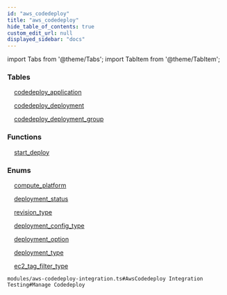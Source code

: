 ```yaml
---
id: "aws_codedeploy"
title: "aws_codedeploy"
hide_table_of_contents: true
custom_edit_url: null
displayed_sidebar: "docs"
---
```


import Tabs from '@theme/Tabs';
import TabItem from '@theme/TabItem';

<Tabs>
  <TabItem value="Components" label="Components" default>

### Tables

    [codedeploy_application](../../aws/tables/aws_codedeploy_entity_application.CodedeployApplication)

    [codedeploy_deployment](../../aws/tables/aws_codedeploy_entity_deployment.CodedeployDeployment)

    [codedeploy_deployment_group](../../aws/tables/aws_codedeploy_entity_deploymentGroup.CodedeployDeploymentGroup)

### Functions
    [start_deploy](../../aws/tables/aws_codedeploy_rpcs_start_deploy.StartDeployRPC)

### Enums
    [compute_platform](../../aws/enums/aws_codedeploy_entity_application.ComputePlatform)

    [deployment_status](../../aws/enums/aws_codedeploy_entity_deployment.DeploymentStatusEnum)

    [revision_type](../../aws/enums/aws_codedeploy_entity_deployment.RevisionType)

    [deployment_config_type](../../aws/enums/aws_codedeploy_entity_deploymentGroup.DeploymentConfigType)

    [deployment_option](../../aws/enums/aws_codedeploy_entity_deploymentGroup.DeploymentOption)

    [deployment_type](../../aws/enums/aws_codedeploy_entity_deploymentGroup.DeploymentType)

    [ec2_tag_filter_type](../../aws/enums/aws_codedeploy_entity_deploymentGroup.EC2TagFilterType)

</TabItem>
  <TabItem value="Code examples" label="Code examples">

```testdoc
modules/aws-codedeploy-integration.ts#AwsCodedeploy Integration Testing#Manage Codedeploy
```

</TabItem>
</Tabs>

